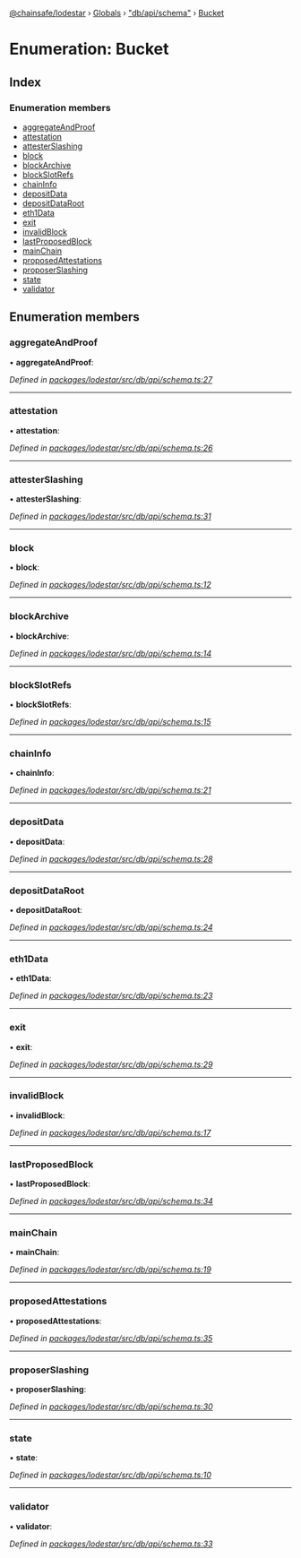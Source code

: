 [@chainsafe/lodestar](../README.md) › [Globals](../globals.md) › ["db/api/schema"](../modules/_db_api_schema_.md) › [Bucket](_db_api_schema_.bucket.md)

# Enumeration: Bucket

## Index

### Enumeration members

* [aggregateAndProof](_db_api_schema_.bucket.md#aggregateandproof)
* [attestation](_db_api_schema_.bucket.md#attestation)
* [attesterSlashing](_db_api_schema_.bucket.md#attesterslashing)
* [block](_db_api_schema_.bucket.md#block)
* [blockArchive](_db_api_schema_.bucket.md#blockarchive)
* [blockSlotRefs](_db_api_schema_.bucket.md#blockslotrefs)
* [chainInfo](_db_api_schema_.bucket.md#chaininfo)
* [depositData](_db_api_schema_.bucket.md#depositdata)
* [depositDataRoot](_db_api_schema_.bucket.md#depositdataroot)
* [eth1Data](_db_api_schema_.bucket.md#eth1data)
* [exit](_db_api_schema_.bucket.md#exit)
* [invalidBlock](_db_api_schema_.bucket.md#invalidblock)
* [lastProposedBlock](_db_api_schema_.bucket.md#lastproposedblock)
* [mainChain](_db_api_schema_.bucket.md#mainchain)
* [proposedAttestations](_db_api_schema_.bucket.md#proposedattestations)
* [proposerSlashing](_db_api_schema_.bucket.md#proposerslashing)
* [state](_db_api_schema_.bucket.md#state)
* [validator](_db_api_schema_.bucket.md#validator)

## Enumeration members

###  aggregateAndProof

• **aggregateAndProof**:

*Defined in [packages/lodestar/src/db/api/schema.ts:27](https://github.com/ChainSafe/lodestar/blob/1c1c1df91/packages/lodestar/src/db/api/schema.ts#L27)*

___

###  attestation

• **attestation**:

*Defined in [packages/lodestar/src/db/api/schema.ts:26](https://github.com/ChainSafe/lodestar/blob/1c1c1df91/packages/lodestar/src/db/api/schema.ts#L26)*

___

###  attesterSlashing

• **attesterSlashing**:

*Defined in [packages/lodestar/src/db/api/schema.ts:31](https://github.com/ChainSafe/lodestar/blob/1c1c1df91/packages/lodestar/src/db/api/schema.ts#L31)*

___

###  block

• **block**:

*Defined in [packages/lodestar/src/db/api/schema.ts:12](https://github.com/ChainSafe/lodestar/blob/1c1c1df91/packages/lodestar/src/db/api/schema.ts#L12)*

___

###  blockArchive

• **blockArchive**:

*Defined in [packages/lodestar/src/db/api/schema.ts:14](https://github.com/ChainSafe/lodestar/blob/1c1c1df91/packages/lodestar/src/db/api/schema.ts#L14)*

___

###  blockSlotRefs

• **blockSlotRefs**:

*Defined in [packages/lodestar/src/db/api/schema.ts:15](https://github.com/ChainSafe/lodestar/blob/1c1c1df91/packages/lodestar/src/db/api/schema.ts#L15)*

___

###  chainInfo

• **chainInfo**:

*Defined in [packages/lodestar/src/db/api/schema.ts:21](https://github.com/ChainSafe/lodestar/blob/1c1c1df91/packages/lodestar/src/db/api/schema.ts#L21)*

___

###  depositData

• **depositData**:

*Defined in [packages/lodestar/src/db/api/schema.ts:28](https://github.com/ChainSafe/lodestar/blob/1c1c1df91/packages/lodestar/src/db/api/schema.ts#L28)*

___

###  depositDataRoot

• **depositDataRoot**:

*Defined in [packages/lodestar/src/db/api/schema.ts:24](https://github.com/ChainSafe/lodestar/blob/1c1c1df91/packages/lodestar/src/db/api/schema.ts#L24)*

___

###  eth1Data

• **eth1Data**:

*Defined in [packages/lodestar/src/db/api/schema.ts:23](https://github.com/ChainSafe/lodestar/blob/1c1c1df91/packages/lodestar/src/db/api/schema.ts#L23)*

___

###  exit

• **exit**:

*Defined in [packages/lodestar/src/db/api/schema.ts:29](https://github.com/ChainSafe/lodestar/blob/1c1c1df91/packages/lodestar/src/db/api/schema.ts#L29)*

___

###  invalidBlock

• **invalidBlock**:

*Defined in [packages/lodestar/src/db/api/schema.ts:17](https://github.com/ChainSafe/lodestar/blob/1c1c1df91/packages/lodestar/src/db/api/schema.ts#L17)*

___

###  lastProposedBlock

• **lastProposedBlock**:

*Defined in [packages/lodestar/src/db/api/schema.ts:34](https://github.com/ChainSafe/lodestar/blob/1c1c1df91/packages/lodestar/src/db/api/schema.ts#L34)*

___

###  mainChain

• **mainChain**:

*Defined in [packages/lodestar/src/db/api/schema.ts:19](https://github.com/ChainSafe/lodestar/blob/1c1c1df91/packages/lodestar/src/db/api/schema.ts#L19)*

___

###  proposedAttestations

• **proposedAttestations**:

*Defined in [packages/lodestar/src/db/api/schema.ts:35](https://github.com/ChainSafe/lodestar/blob/1c1c1df91/packages/lodestar/src/db/api/schema.ts#L35)*

___

###  proposerSlashing

• **proposerSlashing**:

*Defined in [packages/lodestar/src/db/api/schema.ts:30](https://github.com/ChainSafe/lodestar/blob/1c1c1df91/packages/lodestar/src/db/api/schema.ts#L30)*

___

###  state

• **state**:

*Defined in [packages/lodestar/src/db/api/schema.ts:10](https://github.com/ChainSafe/lodestar/blob/1c1c1df91/packages/lodestar/src/db/api/schema.ts#L10)*

___

###  validator

• **validator**:

*Defined in [packages/lodestar/src/db/api/schema.ts:33](https://github.com/ChainSafe/lodestar/blob/1c1c1df91/packages/lodestar/src/db/api/schema.ts#L33)*
